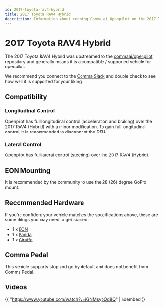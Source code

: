 ```yaml
---
id: 2017-toyota-rav4-hybrid
title: 2017 Toyota RAV4 Hybrid
description: Information about running Comma.ai Openpilot on the 2017 Toyota RAV4 Hybrid
---
```

# 2017 Toyota RAV4 Hybrid

The 2017 Toyota RAV4 Hybrid was upstreamed to the [commaai/openpilot](https://github.com/commaai/openpilot) repository and generally means it is a compatible / supported vehicle for openpilot.

We recommend you connect to the [Comma Slack](https://slack.comma.ai) and double check to see how well it is supported for your liking.

## Compatibility

### Longitudinal Control

Openpilot has full longitudinal control (acceleration and braking) over the 2017 RAV4 (Hybrid) with a minor modification.
To gain full longitudinal control, it is recommended to disconnect the DSU.

### Lateral Control

Openpilot has full lateral control (steering) over the 2017 RAV4 (Hybrid).

## EON Mounting

It is recommended by the community to use the 28 (26) degree GoPro mount.

## Recommended Hardware

If you're confident your vehicle matches the specifications above, these are some things you may need to get started.

* 1 x [EON](/hardware/eon/)
* 1 x [Panda](/hardware/panda/)
* 1 x [Giraffe](/hardware/giraffe/)

## Comma Pedal

This vehicle supports stop and go by default and does not benefit from Comma Pedal.


## Videos

{{ "https://www.youtube.com/watch?v=jGNMsypQd8Q" | noembed }}


